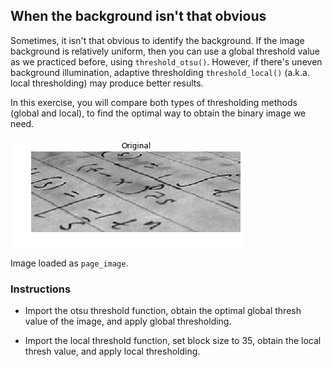 ## When the background isn't that obvious

Sometimes, it isn't that obvious to identify the background. If the image background is relatively uniform, then you can use a global threshold value as we practiced before, using `threshold_otsu()`. However, if there's uneven background illumination, adaptive thresholding `threshold_local()` (a.k.a. local thresholding) may produce better results.

In this exercise, you will compare both types of thresholding methods (global and local), to find the optimal way to obtain the binary image we need.

![Page with text](text_page_original.png)

Image loaded as `page_image`.

### Instructions

- Import the otsu threshold function, obtain the optimal global thresh value of the image, and apply global thresholding.

- Import the local threshold function, set block size to 35, obtain the local thresh value, and apply local thresholding.